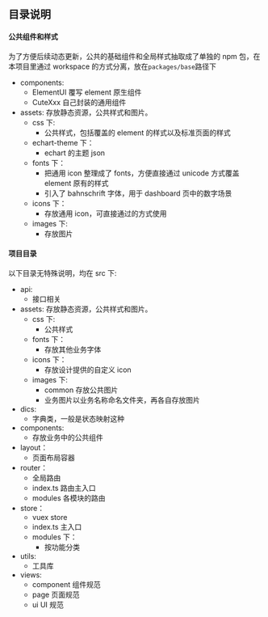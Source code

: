 ## 目录说明

#### 公共组件和样式

为了方便后续动态更新，公共的基础组件和全局样式抽取成了单独的 npm 包，在本项目里通过 workspace 的方式分离，放在`packages/base`路径下

- components:
  - ElementUI 覆写 element 原生组件
  - CuteXxx 自己封装的通用组件
- assets: 存放静态资源，公共样式和图片。
  - css 下:
    - 公共样式，包括覆盖的 element 的样式以及标准页面的样式
  - echart-theme 下：
    - echart 的主题 json
  - fonts 下：
    - 把通用 icon 整理成了 fonts，方便直接通过 unicode 方式覆盖 element 原有的样式
    - 引入了 bahnschrift 字体，用于 dashboard 页中的数字场景
  - icons 下：
    - 存放通用 icon，可直接通过<svg-icon name="xxx">的方式使用
  - images 下:
    - 存放图片

#### 项目目录

以下目录无特殊说明，均在 src 下:

- api:
  - 接口相关
- assets: 存放静态资源，公共样式和图片。
  - css 下:
    - 公共样式
  - fonts 下：
    - 存放其他业务字体
  - icons 下：
    - 存放设计提供的自定义 icon
  - images 下:
    - common 存放公共图片
    - 业务图片以业务名称命名文件夹，再各自存放图片
- dics:
  - 字典类，一般是状态映射这种
- components:
  - 存放业务中的公共组件
- layout：
  - 页面布局容器
- router：
  - 全局路由
  - index.ts 路由主入口
  - modules 各模块的路由
- store：
  - vuex store
  - index.ts 主入口
  - modules 下：
    - 按功能分类
- utils:
  - 工具库
- views:
  - component 组件规范
  - page 页面规范
  - ui UI 规范
